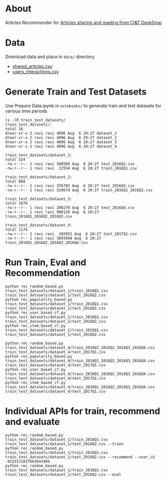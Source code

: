 # About

Articles Recommender for [Articles sharing and reading from CI&T DeskDrop](https://www.kaggle.com/gspmoreira/articles-sharing-reading-from-cit-deskdrop)

# Data

Download data and place in `data/` directory 
* [shared_articles.csv](https://www.kaggle.com/gspmoreira/articles-sharing-reading-from-cit-deskdrop/downloads/shared_articles.csv/5)
* [users_interactions.csv](https://www.kaggle.com/gspmoreira/articles-sharing-reading-from-cit-deskdrop/downloads/users_interactions.csv/5)

# Generate Train and Test Datasets

Use Prepare Data.ipynb in `notebooks/` to generate train and test datasets for various time periods

```
ls -lR train_test_datasets/
train_test_datasets/:
total 16
drwxr-xr-x 2 ravi ravi 4096 Aug  6 20:27 dataset_1
drwxr-xr-x 2 ravi ravi 4096 Aug  6 20:27 dataset_2
drwxr-xr-x 2 ravi ravi 4096 Aug  6 20:27 dataset_3
drwxr-xr-x 2 ravi ravi 4096 Aug  6 20:27 dataset_4

train_test_datasets/dataset_1:
total 524
-rw-r--r-- 1 ravi ravi 508568 Aug  6 20:27 test_2016Q2.csv
-rw-r--r-- 1 ravi ravi  22554 Aug  6 20:27 train_2016Q1.csv

train_test_datasets/dataset_2:
total 888
-rw-r--r-- 1 ravi ravi 376792 Aug  6 20:27 test_2016Q3.csv
-rw-r--r-- 1 ravi ravi 529674 Aug  6 20:27 train_2016Q1_2016Q2.csv

train_test_datasets/dataset_3:
total 1076
-rw-r--r-- 1 ravi ravi 200270 Aug  6 20:27 test_2016Q4.csv
-rw-r--r-- 1 ravi ravi 900120 Aug  6 20:27 train_2016Q1_2016Q2_2016Q3.csv

train_test_datasets/dataset_4:
total 1176
-rw-r--r-- 1 ravi ravi  102952 Aug  6 20:27 test_2017Q1.csv
-rw-r--r-- 1 ravi ravi 1093990 Aug  6 20:27 train_2016Q1_2016Q2_2016Q3_2016Q4.csv
```
# Run Train, Eval and Recommendation
```
python rec_random_based.py  train_test_datasets/dataset_1/train_2016Q1.csv train_test_datasets/dataset_1/test_2016Q2.csv
python rec_popularity_based.py train_test_datasets/dataset_1/train_2016Q1.csv train_test_datasets/dataset_1/test_2016Q2.csv
python rec_user_based_cf.py train_test_datasets/dataset_1/train_2016Q1.csv train_test_datasets/dataset_1/test_2016Q2.csv
python rec_item_based_cf.py train_test_datasets/dataset_1/train_2016Q1.csv train_test_datasets/dataset_1/test_2016Q2.csv

python rec_random_based.py train_test_datasets/dataset_4/train_2016Q1_2016Q2_2016Q3_2016Q4.csv train_test_datasets/dataset_4/test_2017Q1.csv
python rec_popularity_based.py train_test_datasets/dataset_4/train_2016Q1_2016Q2_2016Q3_2016Q4.csv train_test_datasets/dataset_4/test_2017Q1.csv
python rec_user_based_cf.py train_test_datasets/dataset_4/train_2016Q1_2016Q2_2016Q3_2016Q4.csv train_test_datasets/dataset_4/test_2017Q1.csv
python rec_item_based_cf.py train_test_datasets/dataset_4/train_2016Q1_2016Q2_2016Q3_2016Q4.csv train_test_datasets/dataset_4/test_2017Q1.csv
```

# Individual APIs for train, recommend and evaluate
```
python rec_random_based.py  train_test_datasets/dataset_1/train_2016Q1.csv train_test_datasets/dataset_1/test_2016Q2.csv --train
python rec_random_based.py  train_test_datasets/dataset_1/train_2016Q1.csv train_test_datasets/dataset_1/test_2016Q2.csv --recommend --user_id -9223121837663643404
python rec_random_based.py  train_test_datasets/dataset_1/train_2016Q1.csv train_test_datasets/dataset_1/test_2016Q2.csv --eval
```